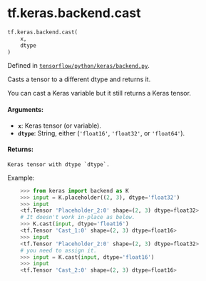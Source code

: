 <div itemscope itemtype="http://developers.google.com/ReferenceObject">
<meta itemprop="name" content="tf.keras.backend.cast" />
<meta itemprop="path" content="Stable" />
</div>

# tf.keras.backend.cast

``` python
tf.keras.backend.cast(
    x,
    dtype
)
```



Defined in [`tensorflow/python/keras/backend.py`](https://www.tensorflow.org/code/tensorflow/python/keras/backend.py).

Casts a tensor to a different dtype and returns it.

You can cast a Keras variable but it still returns a Keras tensor.

#### Arguments:

* <b>`x`</b>: Keras tensor (or variable).
* <b>`dtype`</b>: String, either (`'float16'`, `'float32'`, or `'float64'`).


#### Returns:

    Keras tensor with dtype `dtype`.

Example:
```python
    >>> from keras import backend as K
    >>> input = K.placeholder((2, 3), dtype='float32')
    >>> input
    <tf.Tensor 'Placeholder_2:0' shape=(2, 3) dtype=float32>
    # It doesn't work in-place as below.
    >>> K.cast(input, dtype='float16')
    <tf.Tensor 'Cast_1:0' shape=(2, 3) dtype=float16>
    >>> input
    <tf.Tensor 'Placeholder_2:0' shape=(2, 3) dtype=float32>
    # you need to assign it.
    >>> input = K.cast(input, dtype='float16')
    >>> input
    <tf.Tensor 'Cast_2:0' shape=(2, 3) dtype=float16>
```